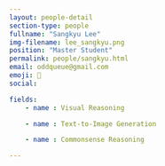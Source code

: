 ```yaml
---
layout: people-detail
section-type: people
fullname: "Sangkyu Lee"
img-filename: lee_sangkyu.png
position: "Master Student"
permalink: people/sangkyu.html
email: oddqueue@gmail.com
emoji: 🤔
social:

fields:
    - name : Visual Reasoning

    - name : Text-to-Image Generation

    - name : Commonsense Reasoning

---
```


